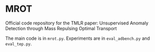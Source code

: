 # MROT

Official code repository for the TMLR paper: Unsupervised Anomaly Detection through Mass Repulsing Optimal Transport

The main code is in `mrot.py`. Experiments are in `eval_adbench.py` and `eval_tep.py`.
